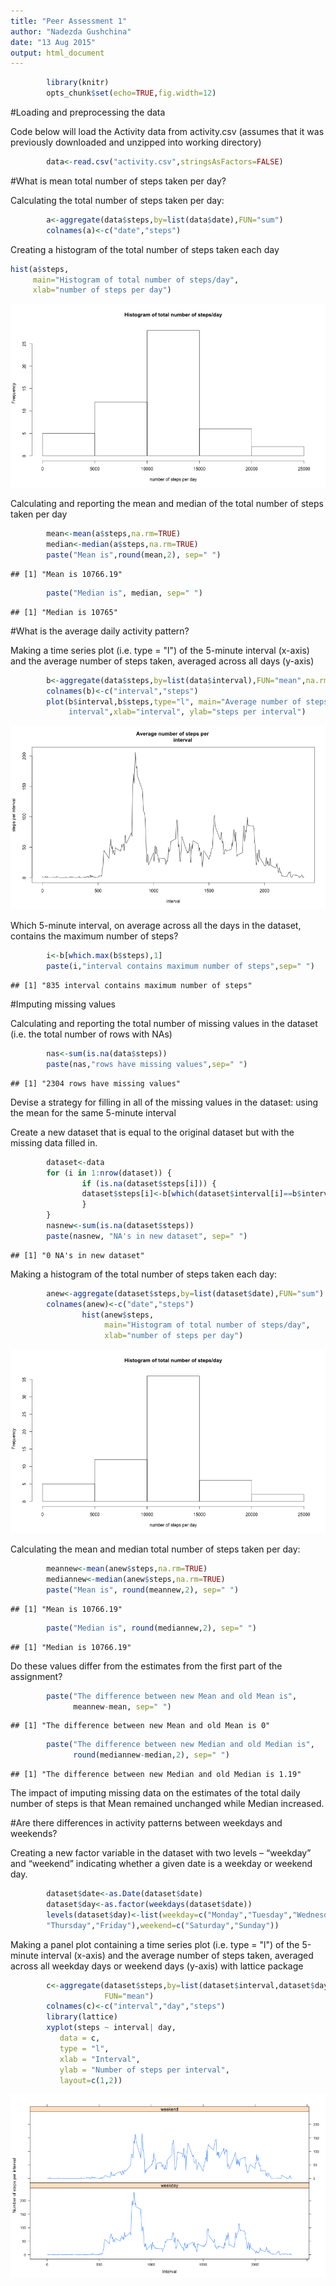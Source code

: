 ```yaml
---
title: "Peer Assessment 1"
author: "Nadezda Gushchina"
date: "13 Aug 2015"
output: html_document
---
```



```r
        library(knitr)        
        opts_chunk$set(echo=TRUE,fig.width=12)
```

#Loading and preprocessing the data
     
Code below will load the Activity data from activity.csv (assumes that it was previously downloaded and unzipped into working directory)

```r
        data<-read.csv("activity.csv",stringsAsFactors=FALSE)
```

#What is mean total number of steps taken per day?
     
Calculating the total number of steps taken per day:

```r
        a<-aggregate(data$steps,by=list(data$date),FUN="sum")
        colnames(a)<-c("date","steps")
```

Creating a histogram of the total number of steps taken each day

```r
hist(a$steps,
     main="Histogram of total number of steps/day",
     xlab="number of steps per day")
```

![plot of chunk histogram](figure/histogram-1.png) 

Calculating and reporting the mean and median of the total number of steps 
taken per day

```r
        mean<-mean(a$steps,na.rm=TRUE)
        median<-median(a$steps,na.rm=TRUE)
        paste("Mean is",round(mean,2), sep=" ")
```

```
## [1] "Mean is 10766.19"
```

```r
        paste("Median is", median, sep=" ")
```

```
## [1] "Median is 10765"
```

#What is the average daily activity pattern?

Making a time series plot (i.e. type = "l") of the 5-minute interval (x-axis) 
and the average number of steps taken, averaged across all days (y-axis)

```r
        b<-aggregate(data$steps,by=list(data$interval),FUN="mean",na.rm=TRUE)
        colnames(b)<-c("interval","steps")
        plot(b$interval,b$steps,type="l", main="Average number of steps per 
             interval",xlab="interval", ylab="steps per interval")
```

![plot of chunk interval](figure/interval-1.png) 

Which 5-minute interval, on average across all the days in the dataset, 
contains the maximum number of steps?

```r
        i<-b[which.max(b$steps),1]
        paste(i,"interval contains maximum number of steps",sep=" ")
```

```
## [1] "835 interval contains maximum number of steps"
```

#Imputing missing values

Calculating and reporting the total number of missing values in the dataset 
(i.e. the total number of rows with NAs)

```r
        nas<-sum(is.na(data$steps))
        paste(nas,"rows have missing values",sep=" ")
```

```
## [1] "2304 rows have missing values"
```

Devise a strategy for filling in all of the missing values in the dataset:
using the mean for the same 5-minute interval

Create a new dataset that is equal to the original dataset but with the 
missing data filled in.

```r
        dataset<-data
        for (i in 1:nrow(dataset)) {
                if (is.na(dataset$steps[i])) {
                dataset$steps[i]<-b[which(dataset$interval[i]==b$interval),2]
                }
        }
        nasnew<-sum(is.na(dataset$steps))
        paste(nasnew, "NA's in new dataset", sep=" ")
```

```
## [1] "0 NA's in new dataset"
```

Making a histogram of the total number of steps taken each day:

```r
        anew<-aggregate(dataset$steps,by=list(dataset$date),FUN="sum")
        colnames(anew)<-c("date","steps")
                hist(anew$steps,
                     main="Histogram of total number of steps/day",
                     xlab="number of steps per day")
```

![plot of chunk histogramnew](figure/histogramnew-1.png) 

Calculating the mean and median total number of steps taken per day: 

```r
        meannew<-mean(anew$steps,na.rm=TRUE)
        mediannew<-median(anew$steps,na.rm=TRUE)
        paste("Mean is", round(meannew,2), sep=" ")
```

```
## [1] "Mean is 10766.19"
```

```r
        paste("Median is", round(mediannew,2), sep=" ")
```

```
## [1] "Median is 10766.19"
```

Do these values differ from the estimates from the first part of the assignment? 

```r
        paste("The difference between new Mean and old Mean is", 
              meannew-mean, sep=" ")
```

```
## [1] "The difference between new Mean and old Mean is 0"
```

```r
        paste("The difference between new Median and old Median is", 
              round(mediannew-median,2), sep=" ")
```

```
## [1] "The difference between new Median and old Median is 1.19"
```
The impact of imputing missing data on the estimates of the total daily number of 
steps is that Mean remained unchanged while Median increased. 

#Are there differences in activity patterns between weekdays and weekends?

Creating a new factor variable in the dataset with two levels – “weekday” and 
“weekend” indicating whether a given date is a weekday or weekend day.

```r
        dataset$date<-as.Date(dataset$date)
        dataset$day<-as.factor(weekdays(dataset$date))
        levels(dataset$day)<-list(weekday=c("Monday","Tuesday","Wednesday",
        "Thursday","Friday"),weekend=c("Saturday","Sunday"))
```

Making a panel plot containing a time series plot (i.e. type = "l") of the 
5-minute interval (x-axis) and the average number of steps taken, averaged 
across all weekday days or weekend days (y-axis) with lattice package


```r
        c<-aggregate(dataset$steps,by=list(dataset$interval,dataset$day),
                     FUN="mean")
        colnames(c)<-c("interval","day","steps")
        library(lattice)
        xyplot(steps ~ interval| day, 
           data = c,
           type = "l",
           xlab = "Interval",
           ylab = "Number of steps per interval",
           layout=c(1,2))
```

![plot of chunk weekdaysplot](figure/weekdaysplot-1.png) 
